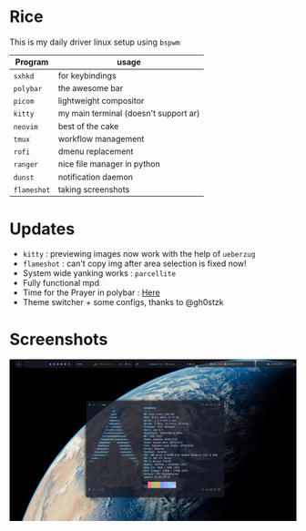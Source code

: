 # Rice

This is my daily driver linux setup using ```bspwm```

| Program | usage |
| ------- | ----- | 
| `sxhkd`| for keybindings |
| `polybar`| the awesome bar |
| `picom`| lightweight compositor |
| `kitty` | my main terminal (doesn't support ar) |
| `neovim`| best of the cake |
| `tmux`| workflow management |
| `rofi`| dmenu replacement |
| `ranger`| nice file manager in python |
| `dunst`| notification daemon |
| `flameshot`| taking screenshots |

# Updates

- `kitty` : previewing images now work with the help of `ueberzug`
- `flameshot` : can't copy img after area selection is fixed now!
- System wide yanking works : `parcellite`
- Fully functional mpd
- Time for the Prayer in polybar : [Here](https://github.com/AYehia0/My-Personal-Tweaks/tree/master/_prayer)
- Theme switcher + some configs, thanks to @gh0stzk

# Screenshots
![](stats/ex1.png)
